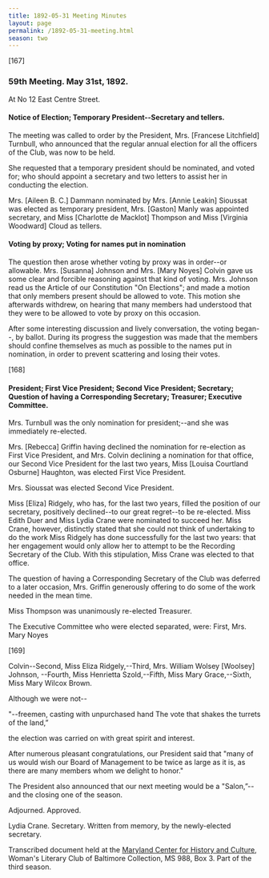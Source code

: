 ```yaml
---
title: 1892-05-31 Meeting Minutes
layout: page
permalink: /1892-05-31-meeting.html
season: two
---
```

[167]

### 59th Meeting. May 31st, 1892.

At No 12 East Centre Street.

#### Notice of Election; Temporary President--Secretary and tellers.

The meeting was called to order by the President, Mrs. [Francese Litchfield] Turnbull, who announced that the regular annual election for all the officers of the Club, was now to be held.

She requested that a temporary president should be nominated, and voted for; who should appoint a secretary and two letters to assist her in conducting the election.

Mrs. [Aileen B. C.] Dammann nominated by Mrs. [Annie Leakin] Sioussat was elected as temporary president, Mrs. [Gaston] Manly was appointed secretary, and Miss [Charlotte de Macklot] Thompson and Miss [Virginia Woodward] Cloud as tellers.

#### Voting by proxy; Voting for names put in nomination

The question then arose whether voting by proxy was in order--or allowable. Mrs. [Susanna] Johnson and Mrs. [Mary Noyes] Colvin gave us some clear and forcible reasoning against that kind of voting. Mrs. Johnson read us the Article of our Constitution "On Elections"; and made a motion that only members present should be allowed to vote. This motion she afterwards withdrew, on hearing that many members had understood that they were to be allowed to vote by proxy on this occasion.

After some interesting discussion and lively conversation, the voting began--, by ballot. During its progress the suggestion was made that the members should confine themselves as much as possible to the names put in nomination, in order to prevent scattering and losing their votes.

[168]

#### President; First Vice President; Second Vice President; Secretary; Question of having a Corresponding Secretary; Treasurer; Executive Committee.

Mrs. Turnbull was the only nomination for president;--and she was immediately re-elected.

Mrs. [Rebecca] Griffin having declined the nomination for re-election as First Vice President, and Mrs. Colvin declining a nomination for that office, our Second Vice President for the last two years, Miss [Louisa Courtland Osburne] Haughton, was elected First Vice President.

Mrs. Sioussat was elected Second Vice President.

Miss [Eliza] Ridgely, who has, for the last two years, filled the position of our secretary, positively declined--to our great regret--to be re-elected. Miss Edith Duer and Miss Lydia Crane were nominated to succeed her. Miss Crane, however, distinctly stated that she could not think of undertaking to do the work Miss Ridgely has done successfully for the last two years: that her engagement would only allow her to attempt to be the Recording Secretary of the Club. With this stipulation, Miss Crane was elected to that office.

The question of having a Corresponding Secretary of the Club was deferred to a later occasion, Mrs. Griffin generously offering to do some of the work needed in the mean time.

Miss Thompson was unanimously re-elected Treasurer.

The Executive Committee who were elected separated, were: First, Mrs. Mary Noyes

[169]

Colvin--Second, Miss Eliza Ridgely,--Third, Mrs. William Wolsey [Woolsey] Johnson, --Fourth, Miss Henrietta Szold,--Fifth, Miss Mary Grace,--Sixth, Miss Mary Wilcox Brown.

Although we were not--

<poetry>
"--freemen, casting with unpurchased hand
The vote that shakes the turrets of the land,”</poetry>

the election was carried on with great spirit and interest.

After numerous pleasant congratulations, our President said that "many of us would wish our Board of Management to be twice as large as it is, as there are many members whom we delight to honor."

The President also announced that our next meeting would be a "Salon,”--and the closing one of the season.

Adjourned.
Approved.

Lydia Crane.
Secretary.
Written from memory,
by the newly-elected secretary.

Transcribed document held at the [Maryland Center for History and Culture](http://mdhs.org/), Woman's Literary Club of Baltimore Collection, MS 988, Box 3. Part of the third season.